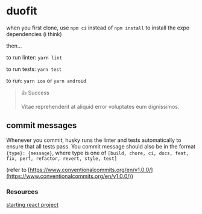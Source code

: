 # duofit

when you first clone, use `npm ci` instead of `npm install` to install the expo dependencies (i think)

then...

to run linter: `yarn lint`

to run tests: `yarn test`

to run: `yarn ios` or `yarn android`

> 👍 Success
> 
> Vitae reprehenderit at aliquid error voluptates eum dignissimos.

## commit messages

Whenever you commit, husky runs the linter and tests automatically to ensure that all tests pass. You commit message should also be in the format `{type}: {message}`, where type is one of `[build, chore, ci, docs, feat, fix, perf, refactor, revert, style, test]`

(refer to [https://www.conventionalcommits.org/en/v1.0.0/](https://www.conventionalcommits.org/en/v1.0.0/))



### Resources

[starting react project](https://dev.to/vladimirvovk/starting-react-native-project-in-2023-2le)
